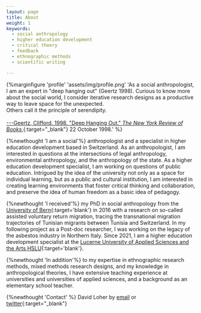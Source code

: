 ```yaml
---
layout: page
title: About
weight: 1
keywords:
  - social anthropology
  - higher education development
  - critical theory
  - feedback
  - ethnographic methods
  - scientific writing

---
```


{%marginfigure 'profile' 'assets/img/profile.png' 'As a social anthropologist, I am an expert in "deep hanging out" (Geertz 1998). Curious to know more about the social world, I consider iterative research designs as a productive way to leave space for the unexpected.
<br>Others call it the principle of serendipity.
<br>
<br>[---Geertz, Clifford. 1998. "Deep Hanging Out." *The New York Review of Books,*](https://www.nybooks.com/articles/1998/10/22/deep-hanging-out/){:target="_blank"} 22 October 1998.' %}

{%newthought 'I am a social'%} anthropologist and a specialist in higher education development based in Switzerland. As an anthropologist, I am interested in questions at the intersections of legal anthropology, environmental anthropology, and the anthropology of the state. As a higher education development specialist, I am working on questions of public education. Intrigued by the idea of the university not only as a space for individual learning, but as a public and cultural institution, I am interested in creating learning environments that foster critical thinking and collaboration, and preserve the idea of human freedom as a basic idea of pedagogy.

{%newthought 'I received'%} my PhD in social anthropology from the [University of Bern](https://www.anthro.unibe.ch){:target='blank'} in 2016 with a research on so-called assisted voluntary return migration, tracing the transnational migration trajectories of Tunisian migrants between Tunisia and Switzerland. In my following project as a Post-doc researcher, I was working on the legacy of the asbestos industry in Northern Italy. Since 2021, I am a higher education development specialist at the [Lucerne University of Applied Sciences and the Arts HSLU](https://www.hslu.ch/zllf){:target='blank'}.

{%newthought 'In addition'%} to my expertise in ethnographic research methods, mixed methods research designs, and my knowledge in anthropological theories, I have extensive teaching experience at universities and universities of applied sciences, and a background as an elementary school teacher.

{%newthought 'Contact' %} David Loher by [email](mailto:david.loher@posteo.org) or [twitter](https://www.twitter.com/dloher){:target="_blank"}

